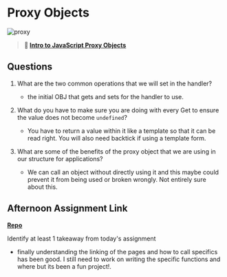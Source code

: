 # Proxy Objects

![proxy](https://bcw.blob.core.windows.net/public/img/journals/5120113092091727)

> **📖 [Intro to JavaScript Proxy Objects](https://codeworksacademy.com/fs-student-guide/resources/wk3/03-Proxies)**

## Questions

1. What are the two common operations that we will set in the handler?
    - the initial OBJ that gets and sets for the handler to use. 

2. What do you have to make sure you are doing with every Get to ensure the value does not become `undefined`?
    - You have to return a value within it like a template so that it can be read right. You will also need backtick if using a template form.

3. What are some of the benefits of the proxy object that we are using in our structure for applications?
    - We can call an object without directly using it and this maybe could prevent it from being used or broken wrongly. Not entirely sure about this.

## Afternoon Assignment Link

**[Repo](hhttps://github.com/ThomF/winter23_gregslist)**

Identify at least 1 takeaway from today's assignment
- finally understanding the linking of the pages and how to call specifics has been good. I still need to work on writing the specific functions and where but its been a fun project!.